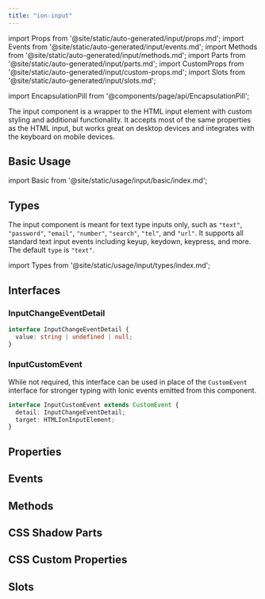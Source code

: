 ```yaml
---
title: "ion-input"
---
```

import Props from '@site/static/auto-generated/input/props.md';
import Events from '@site/static/auto-generated/input/events.md';
import Methods from '@site/static/auto-generated/input/methods.md';
import Parts from '@site/static/auto-generated/input/parts.md';
import CustomProps from '@site/static/auto-generated/input/custom-props.md';
import Slots from '@site/static/auto-generated/input/slots.md';

<head>
  <title>ion-input: Custom Input Value Type Styling and CSS Properties</title>
  <meta name="description" content="ion-input is a wrapper to the HTML input element, with custom value type styling and functionality. It works on desktops and integrates with mobile keyboards." />
</head>

import EncapsulationPill from '@components/page/api/EncapsulationPill';

<EncapsulationPill type="scoped" />


The input component is a wrapper to the HTML input element with custom styling and additional functionality. It accepts most of the same properties as the HTML input, but works great on desktop devices and integrates with the keyboard on mobile devices.


## Basic Usage

import Basic from '@site/static/usage/input/basic/index.md';

<Basic />


## Types

The input component is meant for text type inputs only, such as `"text"`, `"password"`, `"email"`, `"number"`, `"search"`, `"tel"`, and `"url"`. It supports all standard text input events including keyup, keydown, keypress, and more. The default `type` is `"text"`.

import Types from '@site/static/usage/input/types/index.md';

<Types />


## Interfaces

### InputChangeEventDetail

```typescript
interface InputChangeEventDetail {
  value: string | undefined | null;
}
```

### InputCustomEvent

While not required, this interface can be used in place of the `CustomEvent` interface for stronger typing with Ionic events emitted from this component.

```typescript
interface InputCustomEvent extends CustomEvent {
  detail: InputChangeEventDetail;
  target: HTMLIonInputElement;
}
```


## Properties
<Props />

## Events
<Events />

## Methods
<Methods />

## CSS Shadow Parts
<Parts />

## CSS Custom Properties
<CustomProps />

## Slots
<Slots />
